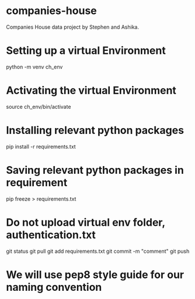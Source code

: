 # companies-house
Companies House data project by Stephen and Ashika.

# Setting up a virtual Environment
python -m venv ch_env

# Activating the virtual Environment
source ch_env/bin/activate

# Installing relevant python packages 
pip install -r requirements.txt

# Saving relevant python packages in requirement
pip freeze > requirements.txt

# Do not upload virtual env folder, authentication.txt
git status
git pull 
git add requirements.txt
git commit -m "comment"
git push 

# We will use pep8 style guide for our naming convention